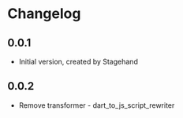 # Changelog

## 0.0.1

- Initial version, created by Stagehand

## 0.0.2

- Remove transformer - dart_to_js_script_rewriter
